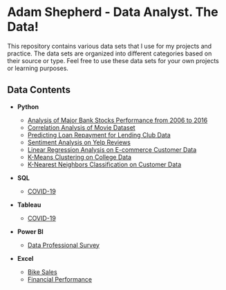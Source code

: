 # Adam Shepherd - Data Analyst. The Data!

This repository contains various data sets that I use for my projects and practice. The data sets are organized into different categories based on their source or type. Feel free to use these data sets for your own projects or learning purposes.

## Data Contents
   - **Python**
      - [Analysis of Major Bank Stocks Performance from 2006 to 2016](https://www.google.com/finance/?hl=en)
      - [Correlation Analysis of Movie Dataset](https://github.com/Adamshepherd36/My_data/blob/main/Movies_data.csv)
      - [Predicting Loan Repayment for Lending Club Data](https://www.kaggle.com/datasets/epsilon22/lending-club-loan-two)  
      - [Sentiment Analysis on Yelp Reviews](https://github.com/Adamshepherd36/My_data/blob/main/yelp.csv)  
      - [Linear Regression Analysis on E-commerce Customer Data](https://github.com/Adamshepherd36/My_data/blob/main/Ecommerce_Customers)  
      - [K-Means Clustering on College Data](https://github.com/Adamshepherd36/My_data/blob/main/College_Data) 
      - [K-Nearest Neighbors Classification on Customer Data](https://github.com/Adamshepherd36/My_data/blob/main/KNN_Project_Data)

  - **SQL**
      - [COVID-19](https://ourworldindata.org/covid-deaths)

  - **Tableau**
      - [COVID-19](https://ourworldindata.org/covid-deaths)

- **Power BI**
   - [Data Professional Survey](https://github.com/Adamshepherd36/My_data/blob/main/AnalyticsCareer_Data.xlsx)

- **Excel**
   - [Bike Sales](https://github.com/Adamshepherd36/My_data/blob/main/Bike%20Sales%20Data.xlsx)
   - [Financial Performance](https://github.com/Adamshepherd36/My_data/blob/main/Financial%20P%26L%2C%20BS%20Data.xlsx)
  
